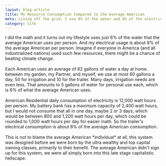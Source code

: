 ```yaml
---
layout: blog-article
title: My Resource Consumption Compared to the Average American
meta: Living off the grid, I use 6% of the water and 8% of the electricity compared to the average American
category: life
---
```



<p>
I did the math and it turns out my lifestyle uses just 6% of the water that the average American uses per person.  And my electrical usage is about 8% of the average American per person. Imagine if everyone in America (and all industrialized nations) used such few resources, there might be a chance of beating climate change.
<br><br>
Each American uses an average of 82 gallons of water a day at home. between my garden, my Partner, and myself, we use at most 60 gallons a day, 50 for irrigation and 10 for the trailer. Many days, irrigation needs are even less. That amounts to 5 gallons of water for personal use each, which is 6% of what the average American uses.
<br><br>
American Residential daily consumption of electricity is 12,000 watt hours per person.
My battery bank has a maximum capacity of 2,400 watt hours, but I would not consume that all in one day, maybe 2 or 3 days, which would be between 800 and 1,200  watt hours per day, which could be rounded to 1,000 watt hours per day for easier math. So the trailer's electrical consumption is about 8% of the average American consumption. 
<br><br>
This is not to blame the average American *individual* at all, this system was designed before we were born by the ultra wealthy and top capital owning classes, primarily to their benefit. The average American didn't sign up for this system, we were all simply born into this late stage capitalistic hellscape.

</p>